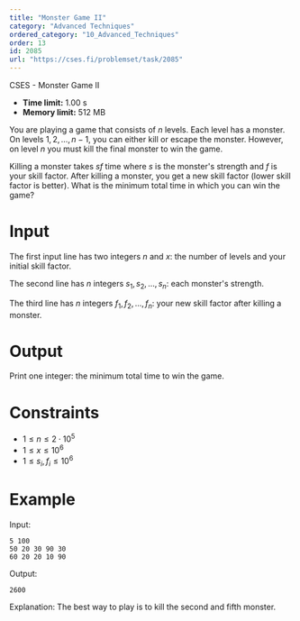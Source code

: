 ```yaml
---
title: "Monster Game II"
category: "Advanced Techniques"
ordered_category: "10_Advanced_Techniques"
order: 13
id: 2085
url: "https://cses.fi/problemset/task/2085"
---
```


CSES - Monster Game II

  * **Time limit:** 1.00 s
  * **Memory limit:** 512 MB

You are playing a game that consists of $n$ levels. Each level has a monster.
On levels $1,2,\dots,n-1$, you can either kill or escape the monster. However,
on level $n$ you must kill the final monster to win the game.

Killing a monster takes $sf$ time where $s$ is the monster's strength and $f$
is your skill factor. After killing a monster, you get a new skill factor
(lower skill factor is better). What is the minimum total time in which you
can win the game?

# Input

The first input line has two integers $n$ and $x$: the number of levels and
your initial skill factor.

The second line has $n$ integers $s_1,s_2,\dots,s_n$: each monster's strength.

The third line has $n$ integers $f_1,f_2,\dots,f_n$: your new skill factor
after killing a monster.

# Output

Print one integer: the minimum total time to win the game.

# Constraints

  * $1 \le n \le 2 \cdot 10^5$
  * $1 \le x \le 10^6$
  * $1 \le s_i, f_i \le 10^6$

# Example

Input:

    
    
    5 100
    50 20 30 90 30
    60 20 20 10 90
    

Output:

    
    
    2600
    

Explanation: The best way to play is to kill the second and fifth monster.

